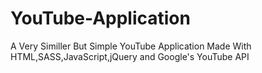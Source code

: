 # YouTube-Application
A Very Similler But Simple YouTube Application Made With HTML,SASS,JavaScript,jQuery and Google's YouTube API

